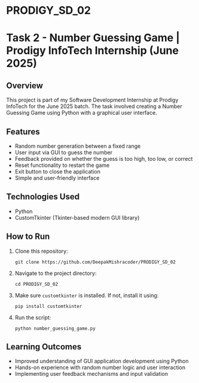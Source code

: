 # PRODIGY_SD_02
# Task 2 - Number Guessing Game | Prodigy InfoTech Internship (June 2025)

## Overview
This project is part of my Software Development Internship at Prodigy InfoTech for the June 2025 batch. The task involved creating a Number Guessing Game using Python with a graphical user interface.

## Features
- Random number generation between a fixed range
- User input via GUI to guess the number
- Feedback provided on whether the guess is too high, too low, or correct
- Reset functionality to restart the game
- Exit button to close the application
- Simple and user-friendly interface

## Technologies Used
- Python
- CustomTkinter (Tkinter-based modern GUI library)

## How to Run
1. Clone this repository:
   ```
   git clone https://github.com/DeepakMishracoder/PRODIGY_SD_02
   ```
2. Navigate to the project directory:
   ```
   cd PRODIGY_SD_02
   ```
3. Make sure `customtkinter` is installed. If not, install it using:
   ```
   pip install customtkinter
   ```
4. Run the script:
   ```
   python number_guessing_game.py
   ```

## Learning Outcomes
- Improved understanding of GUI application development using Python
- Hands-on experience with random number logic and user interaction
- Implementing user feedback mechanisms and input validation
